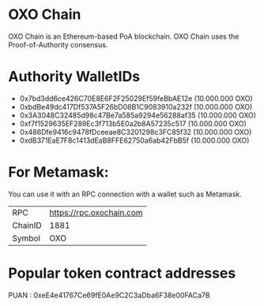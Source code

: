 # OXO Chain

OXO Chain is an Ethereum-based PoA blockchain. 
OXO Chain uses the Proof-of-Authority consensus.

# Authority WalletIDs

- 0x7bd3dd6ce426C70E8E6F2F25029Ef59feBbAE12e (10.000.000 OXO)
- 0xbdBe49dc417Df537A5F26bD08B1C9083910a232f (10.000.000 OXO)
- 0x3A3048C32485d98c47Be7a585a9294e56288af35 (10.000.000 OXO)
- 0xf7f1529635EF289Ec3f713b5E0a2b8A57235c517 (10.000.000 OXO)
- 0x486Dfe9416c9478fDceeae8C3201298c3FC85f32 (10.000.000 OXO)
- 0xdB371EaE7F8c1413dEaB8FFE62750a6ab42FbB5f (10.000.000 OXO)

# For Metamask:

You can use it with an RPC connection with a wallet such as Metamask. 

| |  |
|--|--|
| RPC|  https://rpc.oxochain.com|
| ChainID |  1881|
| Symbol|  OXO|


# Popular token contract addresses

PUAN : 0xeE4e41767Ce69fE0Ae9C2C3aDba6F38e00FACa7B
